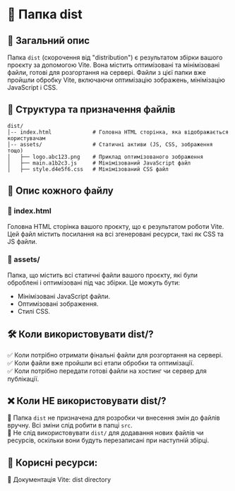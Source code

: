
# 📂 Папка dist

## 📌 Загальний опис

Папка `dist` (скорочення від "distribution") є результатом збірки вашого проєкту за допомогою Vite. Вона містить оптимізовані та мінімізовані файли, готові для розгортання на сервері. Файли з цієї папки вже пройшли обробку Vite, включаючи оптимізацію зображень, мінімізацію JavaScript і CSS.

## 📂 Структура та призначення файлів

```
dist/
│-- index.html             # Головна HTML сторінка, яка відображається користувачам
│-- assets/                # Статичні активи (JS, CSS, зображення тощо)
│   ├── logo.abc123.png    # Приклад оптимізованого зображення
│   ├── main.a1b2c3.js     # Мінімізований JavaScript файл
│   ├── style.d4e5f6.css   # Мінімізований CSS файл
```

## 📌 Опис кожного файлу

### 🔹 index.html
Головна HTML сторінка вашого проєкту, що є результатом роботи Vite. Цей файл містить посилання на всі згенеровані ресурси, такі як CSS та JS файли.

### 🔹 assets/
Папка, що містить всі статичні файли вашого проєкту, які були оброблені і оптимізовані під час збірки. Це можуть бути:
- Мінімізовані JavaScript файли.
- Оптимізовані зображення.
- Стилі CSS.

## 🛠 Коли використовувати dist/?

✅ Коли потрібно отримати фінальні файли для розгортання на сервері.  
✅ Коли файли вже пройшли всі етапи обробки та оптимізації.  
✅ Коли потрібно передати готові файли на хостинг чи сервер для публікації.

## ❌ Коли НЕ використовувати dist/?

🚫 Папка `dist` не призначена для розробки чи внесення змін до файлів вручну. Всі зміни слід робити в папці `src`.  
🚫 Не слід використовувати `dist/` для додавання нових файлів чи ресурсів, оскільки вони будуть перезаписані при наступній збірці.

## 🔗 Корисні ресурси:

📘 Документація Vite: dist directory  

